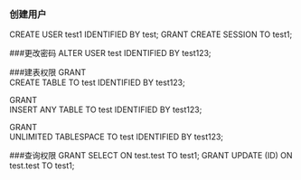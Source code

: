 ### 创建用户
CREATE USER test1 
IDENTIFIED BY test;
GRANT CREATE SESSION TO test1;

###更改密码
ALTER USER test IDENTIFIED BY test123;

###建表权限
GRANT  
CREATE TABLE
TO test IDENTIFIED BY test123;

GRANT  
INSERT ANY TABLE
TO test IDENTIFIED BY test123;

GRANT  
UNLIMITED TABLESPACE
TO test IDENTIFIED BY test123;


###查询权限
GRANT SELECT ON test.test TO test1;
GRANT UPDATE (ID) ON test.test TO test1;


